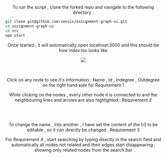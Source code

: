 <p align="center">To run the script , clone the forked repo and navigate to the following directory : </p>

```sh
git clone git@github.com:venvis/assignment-graph-ui.git
cd assignment-graph-ui
cd src
npm start
```
<p align="center">Once started , it will automatically open localhost:3000 and this should be how index.tsx looks like</p>

<div align="center">
  <img src="https://i.imgur.com/lEoOxBA.png">
</div>
<br><br>
<p align="center"> Click on any node to see it's information : Name , Id , Indegree , Outdegree on the right hand side for Requirement 1</p>
<p align="center">While clicking on the nodes , every other node it is connected to and the neighbouring lines and arrows are also highlighted : Requirement 2</p>
<br><br>

<p align="center"> To change the name , into another , I have set the content of the h3 to be editable , so it can directly be changed . Requirement 3 </p>
<p align="center">For Requirement 4 , start searching by typing directly in the search field and automatically all nodes not related and their edges start disappearing , showing only related nodes from the search bar</p>
